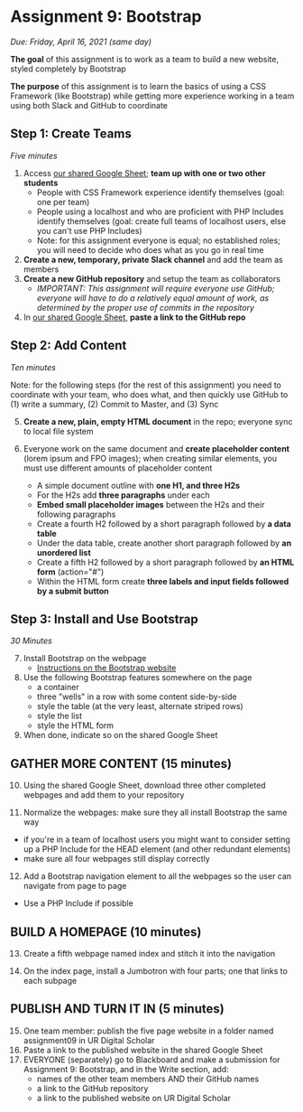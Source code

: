 # Assignment 9: Bootstrap

*Due: Friday, April 16, 2021 (same day)*

**The goal** of this assignment is to work as a team to build a new website, styled completely by Bootstrap

**The purpose** of this assignment is to learn the basics of using a CSS Framework (like Bootstrap) while getting more experience working in a team using both Slack and GitHub to coordinate

Step 1: Create Teams
--------------------

*Five minutes*

1. Access [our shared Google Sheet](https://docs.google.com/spreadsheets/d/17hWZWyvZobvzQhYiwNjiSP8E1cHAMDaDE1f0p8tx7zs/edit#gid=0); **team up with one or two other students** 
   - People with CSS Framework experience identify themselves (goal: one per team)
   - People using a localhost and who are proficient with PHP Includes identify themselves (goal: create full teams of localhost users, else you can't use PHP Includes)
   - Note: for this assignment everyone is equal; no established roles; you will need to decide who does what as you go in real time
2. **Create a new, temporary, private Slack channel** and add the team as members
3. **Create a new GitHub repository** and setup the team as collaborators
   - *IMPORTANT: This assignment will require everyone use GitHub; everyone will have to do a relatively equal amount of work, as determined by the proper use of commits in the repository*
4. In [our shared Google Sheet](https://docs.google.com/spreadsheets/d/17hWZWyvZobvzQhYiwNjiSP8E1cHAMDaDE1f0p8tx7zs/edit#gid=0), **paste a link to the GitHub repo**

Step 2: Add Content
--------------------

*Ten minutes*

Note: for the following steps (for the rest of this assignment) you need to coordinate with your team, who does what, and then quickly use GitHub to (1) write a summary, (2) Commit to Master, and (3) Sync

5. **Create a new, plain, empty HTML document** in the repo; everyone sync to local file system

6. Everyone work on the same document and **create placeholder content** (lorem ipsum and FPO images); when creating similar elements, you must use different amounts of placeholder content
   - A simple document outline with **one H1, and three H2s**
   - For the H2s add **three paragraphs** under each
   - **Embed small placeholder images** between the H2s and their following paragraphs
   - Create a fourth H2 followed by a short paragraph followed by **a data table**
   - Under the data table, create another short paragraph followed by **an unordered list**
   - Create a fifth H2 followed by a short paragraph followed by **an HTML form** (action="#")
   - Within the HTML form create **three labels and input fields followed by a submit button**

Step 3: Install and Use Bootstrap
--------------------

*30 Minutes*

7. Install Bootstrap on the webpage
   - [Instructions on the Bootstrap website](https://getbootstrap.com/docs/5.0/getting-started/introduction/)
8. Use the following Bootstrap features somewhere on the page
   - a container
   - three "wells" in a row with some content side-by-side
   - style the table (at the very least, alternate striped rows)
   - style the list
   - style the HTML form
9. When done, indicate so on the shared Google Sheet

GATHER MORE CONTENT (15 minutes)
--------------------
10. Using the shared Google Sheet, download three other completed webpages and add them to your repository

11. Normalize the webpages: make sure they all install Bootstrap the same way
   - if you're in a team of localhost users you might want to consider setting up a PHP Include for the HEAD element (and other redundant elements)
   - make sure all four webpages still display correctly

12. Add a Bootstrap navigation element to all the webpages so the user can navigate from page to page
   - Use a PHP Include if possible

BUILD A HOMEPAGE (10 minutes)
--------------------
13. Create a fifth webpage named index and stitch it into the navigation

14. On the index page, install a Jumbotron with four parts; one that links to each subpage

PUBLISH AND TURN IT IN (5 minutes)
--------------------
15. One team member: publish the five page website in a folder named assignment09 in UR Digital Scholar
16. Paste a link to the published website in the shared Google Sheet
15. EVERYONE (separately) go to Blackboard and make a submission for Assignment 9: Bootstrap, and in the Write section, add:
    - names of the other team members AND their GitHub names
    - a link to the GitHub repository
    - a link to the published website on UR Digital Scholar